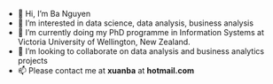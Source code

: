 - 👋 Hi, I’m Ba Nguyen
- 👀 I’m interested in data science, data analysis, business analysis
- 🌱 I’m currently doing my PhD programme in Information Systems at Victoria University of Wellington, New Zealand.
- 💞️ I’m looking to collaborate on data analysis and business analytics projects
- 📫 Please contact me at **xuanba** at **hotmail.com**

<!---
baxuan/baxuan is a ✨ special ✨ repository because its `README.md` (this file) appears on your GitHub profile.
You can click the Preview link to take a look at your changes.
--->
